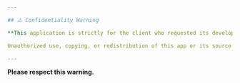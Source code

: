 ```yaml
---

## ⚠️ Confidentiality Warning

**This application is strictly for the client who requested its development. It is not intended for public use or distribution.**

Unauthorized use, copying, or redistribution of this app or its source code is a violation of intellectual property rights and will result in legal action. Any breach will be prosecuted to the fullest extent of the law.

---
```


**Please respect this warning.**